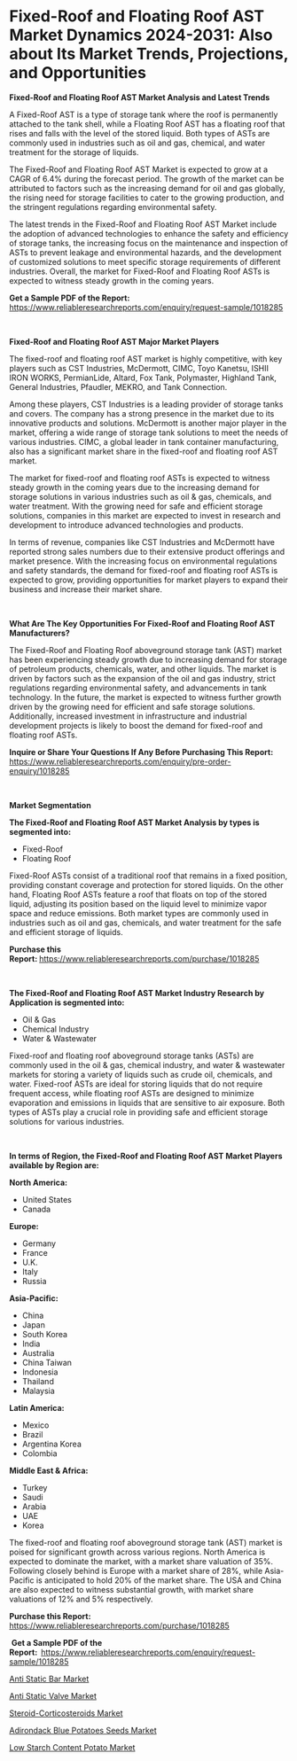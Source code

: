 <p><h1>Fixed-Roof and Floating Roof AST Market Dynamics 2024-2031: Also about Its Market Trends, Projections, and Opportunities</h1></p><p><strong>Fixed-Roof and Floating Roof AST Market Analysis and Latest Trends</strong></p>
<p><p>A Fixed-Roof AST is a type of storage tank where the roof is permanently attached to the tank shell, while a Floating Roof AST has a floating roof that rises and falls with the level of the stored liquid. Both types of ASTs are commonly used in industries such as oil and gas, chemical, and water treatment for the storage of liquids.</p><p>The Fixed-Roof and Floating Roof AST Market is expected to grow at a CAGR of 6.4% during the forecast period. The growth of the market can be attributed to factors such as the increasing demand for oil and gas globally, the rising need for storage facilities to cater to the growing production, and the stringent regulations regarding environmental safety. </p><p>The latest trends in the Fixed-Roof and Floating Roof AST Market include the adoption of advanced technologies to enhance the safety and efficiency of storage tanks, the increasing focus on the maintenance and inspection of ASTs to prevent leakage and environmental hazards, and the development of customized solutions to meet specific storage requirements of different industries. Overall, the market for Fixed-Roof and Floating Roof ASTs is expected to witness steady growth in the coming years.</p></p>
<p><strong>Get a Sample PDF of the Report:&nbsp;</strong> <a href="https://www.reliableresearchreports.com/enquiry/request-sample/1018285">https://www.reliableresearchreports.com/enquiry/request-sample/1018285</a></p>
<p>&nbsp;</p>
<p><strong>Fixed-Roof and Floating Roof AST Major Market Players</strong></p>
<p><p>The fixed-roof and floating roof AST market is highly competitive, with key players such as CST Industries, McDermott, CIMC, Toyo Kanetsu, ISHII IRON WORKS, PermianLide, Altard, Fox Tank, Polymaster, Highland Tank, General Industries, Pfaudler, MEKRO, and Tank Connection.</p><p>Among these players, CST Industries is a leading provider of storage tanks and covers. The company has a strong presence in the market due to its innovative products and solutions. McDermott is another major player in the market, offering a wide range of storage tank solutions to meet the needs of various industries. CIMC, a global leader in tank container manufacturing, also has a significant market share in the fixed-roof and floating roof AST market.</p><p>The market for fixed-roof and floating roof ASTs is expected to witness steady growth in the coming years due to the increasing demand for storage solutions in various industries such as oil & gas, chemicals, and water treatment. With the growing need for safe and efficient storage solutions, companies in this market are expected to invest in research and development to introduce advanced technologies and products.</p><p>In terms of revenue, companies like CST Industries and McDermott have reported strong sales numbers due to their extensive product offerings and market presence. With the increasing focus on environmental regulations and safety standards, the demand for fixed-roof and floating roof ASTs is expected to grow, providing opportunities for market players to expand their business and increase their market share.</p></p>
<p>&nbsp;</p>
<p><strong>What Are The Key Opportunities For Fixed-Roof and Floating Roof AST Manufacturers?</strong></p>
<p><p>The Fixed-Roof and Floating Roof aboveground storage tank (AST) market has been experiencing steady growth due to increasing demand for storage of petroleum products, chemicals, water, and other liquids. The market is driven by factors such as the expansion of the oil and gas industry, strict regulations regarding environmental safety, and advancements in tank technology. In the future, the market is expected to witness further growth driven by the growing need for efficient and safe storage solutions. Additionally, increased investment in infrastructure and industrial development projects is likely to boost the demand for fixed-roof and floating roof ASTs.</p></p>
<p><strong>Inquire or Share Your Questions If Any Before Purchasing This Report:</strong> <a href="https://www.reliableresearchreports.com/enquiry/pre-order-enquiry/1018285">https://www.reliableresearchreports.com/enquiry/pre-order-enquiry/1018285</a></p>
<p>&nbsp;</p>
<p><strong>Market Segmentation</strong></p>
<p><strong>The Fixed-Roof and Floating Roof AST Market Analysis by types is segmented into:</strong></p>
<p><ul><li>Fixed-Roof</li><li>Floating Roof</li></ul></p>
<p><p>Fixed-Roof ASTs consist of a traditional roof that remains in a fixed position, providing constant coverage and protection for stored liquids. On the other hand, Floating Roof ASTs feature a roof that floats on top of the stored liquid, adjusting its position based on the liquid level to minimize vapor space and reduce emissions. Both market types are commonly used in industries such as oil and gas, chemicals, and water treatment for the safe and efficient storage of liquids.</p></p>
<p><strong>Purchase this Report:&nbsp;</strong><a href="https://www.reliableresearchreports.com/purchase/1018285">https://www.reliableresearchreports.com/purchase/1018285</a></p>
<p>&nbsp;</p>
<p><strong>The Fixed-Roof and Floating Roof AST Market Industry Research by Application is segmented into:</strong></p>
<p><ul><li>Oil & Gas</li><li>Chemical Industry</li><li>Water & Wastewater</li></ul></p>
<p><p>Fixed-roof and floating roof aboveground storage tanks (ASTs) are commonly used in the oil & gas, chemical industry, and water & wastewater markets for storing a variety of liquids such as crude oil, chemicals, and water. Fixed-roof ASTs are ideal for storing liquids that do not require frequent access, while floating roof ASTs are designed to minimize evaporation and emissions in liquids that are sensitive to air exposure. Both types of ASTs play a crucial role in providing safe and efficient storage solutions for various industries.</p></p>
<p>&nbsp;</p>
<p><strong>In terms of Region, the Fixed-Roof and Floating Roof AST Market Players available by Region are:</strong></p>
<p>
    <p> <strong> North America: </strong>
        <ul>
            <li>United States</li>
            <li>Canada</li>
        </ul>
        </p> 
    <p> <strong> Europe: </strong>
        <ul>
            <li>Germany</li>
            <li>France</li>
            <li>U.K.</li>
            <li>Italy</li>
            <li>Russia</li>
        </ul>
        </p> 
    <p> <strong> Asia-Pacific: </strong>
        <ul>
            <li>China</li>
            <li>Japan</li>
            <li>South Korea</li>
            <li>India</li>
            <li>Australia</li>
            <li>China Taiwan</li>
            <li>Indonesia</li>
            <li>Thailand</li>
            <li>Malaysia</li>
        </ul>
        </p> 
    <p> <strong> Latin America: </strong>
        <ul>
            <li>Mexico</li>
            <li>Brazil</li>
            <li>Argentina Korea</li>
            <li>Colombia</li>
        </ul>
        </p> 
    <p> <strong> Middle East & Africa: </strong>
        <ul>
            <li>Turkey</li>
            <li>Saudi</li>
            <li>Arabia</li>
            <li>UAE</li>
            <li>Korea</li>
        </ul>
    </p>
    </p>
<p><p>The fixed-roof and floating roof aboveground storage tank (AST) market is poised for significant growth across various regions. North America is expected to dominate the market, with a market share valuation of 35%. Following closely behind is Europe with a market share of 28%, while Asia-Pacific is anticipated to hold 20% of the market share. The USA and China are also expected to witness substantial growth, with market share valuations of 12% and 5% respectively.</p></p>
<p><strong>Purchase this Report: </strong><a href="https://www.reliableresearchreports.com/purchase/1018285">https://www.reliableresearchreports.com/purchase/1018285</a></p>
<p>&nbsp;<strong>Get a Sample PDF of the Report:&nbsp;&nbsp;</strong><a href="https://www.reliableresearchreports.com/enquiry/request-sample/1018285">https://www.reliableresearchreports.com/enquiry/request-sample/1018285</a></p>
<p><strong></strong></p>
<p><p><a href="https://medium.com/@merrittrice2023/anti-static-bar-market-research-report-its-history-and-forecast-2024-to-2031-7785137ebd71">Anti Static Bar Market</a></p><p><a href="https://medium.com/@merrittrice2023/anti-static-valve-market-size-cagr-trends-2024-2030-6b139566a738">Anti Static Valve Market</a></p><p><a href="https://github.com/GroverBarry/Market-Research-Report-List-3/blob/main/steroid-corticosteroids-market.md">Steroid-Corticosteroids Market</a></p><p><a href="https://issuu.com/reportprime-2/docs/adirondack-blue-potatoes-seeds-market-size-2030.pp">Adirondack Blue Potatoes Seeds Market</a></p><p><a href="https://issuu.com/reportprime-2/docs/low-starch-content-potato-market-size-2030.pptx">Low Starch Content Potato Market</a></p></p>